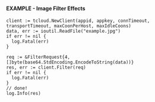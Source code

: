 ####  EXAMPLE - Image Filter Effects
    client := tcloud.NewClient(appid, appkey, connTimeout, transportTimeout, maxCoonPerHost, maxIdleCoons)
    data, err := ioutil.ReadFile("example.jpg")
    if err != nil {
      log.Fatal(err)
    }
    
    req := &FilterRequest{4, []byte(base64.StdEncoding.EncodeToString(data))}
    res, err := client.Filter(req)
    if err != nil {
      log.Fatal(err)
    }
    // done!
    log.Info(res)

